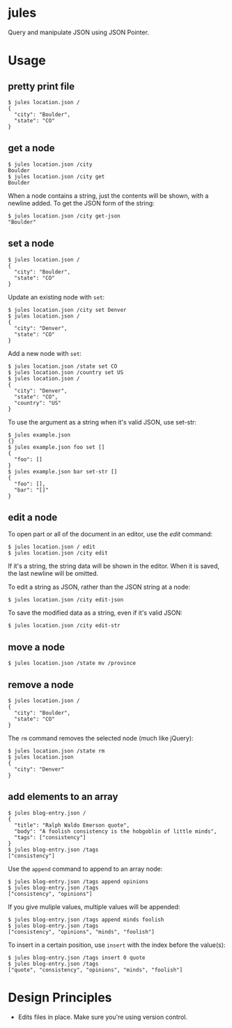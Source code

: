 # jules

Query and manipulate JSON using JSON Pointer.

# Usage

## pretty print file

    $ jules location.json /
    {
      "city": "Boulder",
      "state": "CO"
    }
    
## get a node

    $ jules location.json /city
    Boulder
    $ jules location.json /city get
    Boulder

When a node contains a string, just the contents will be shown, with a newline added. To get the JSON form of the string:

    $ jules location.json /city get-json
    "Boulder"

## set a node

    $ jules location.json /
    {
      "city": "Boulder",
      "state": "CO"
    }

Update an existing node with `set`:

    $ jules location.json /city set Denver
    $ jules location.json /
    {
      "city": "Denver",
      "state": "CO"
    }

Add a new node with `set`:

    $ jules location.json /state set CO
    $ jules location.json /country set US
    $ jules location.json /
    {
      "city": "Denver",
      "state": "CO",
      "country": "US"
    }

To use the argument as a string when it's valid JSON, use set-str:

    $ jules example.json
    {}
    $ jules example.json foo set []
    {
      "foo": []
    }
    $ jules example.json bar set-str []
    {
      "foo": [],
      "bar": "[]"
    }

## edit a node

To open part or all of the document in an editor, use the *edit* command:

    $ jules location.json / edit
    $ jules location.json /city edit

If it's a string, the string data will be shown in the editor. When it is saved, the last newline will be omitted.

To edit a string as JSON, rather than the JSON string at a node:

    $ jules location.json /city edit-json

To save the modified data as a string, even if it's valid JSON:

    $ jules location.json /city edit-str

## move a node

    $ jules location.json /state mv /province

## remove a node

    $ jules location.json /
    {
      "city": "Boulder",
      "state": "CO"
    }

The `rm` command removes the selected node (much like jQuery):

    $ jules location.json /state rm
    $ jules location.json
    {
      "city": "Denver"
    }

## add elements to an array

    $ jules blog-entry.json /
    {
      "title": "Ralph Waldo Emerson quote",
      "body": "A foolish consistency is the hobgoblin of little minds",
      "tags": ["consistency"]
    }
    $ jules blog-entry.json /tags
    ["consistency"]

Use the `append` command to append to an array node:

    $ jules blog-entry.json /tags append opinions
    $ jules blog-entry.json /tags
    ["consistency", "opinions"]

If you give muliple values, multiple values will be appended:

    $ jules blog-entry.json /tags append minds foolish
    $ jules blog-entry.json /tags
    ["consistency", "opinions", "minds", "foolish"]

To insert in a certain position, use `insert` with the index before the value(s):

    $ jules blog-entry.json /tags insert 0 quote
    $ jules blog-entry.json /tags
    ["quote", "consistency", "opinions", "minds", "foolish"]

# Design Principles

* Edits files in place. Make sure you're using version control.
